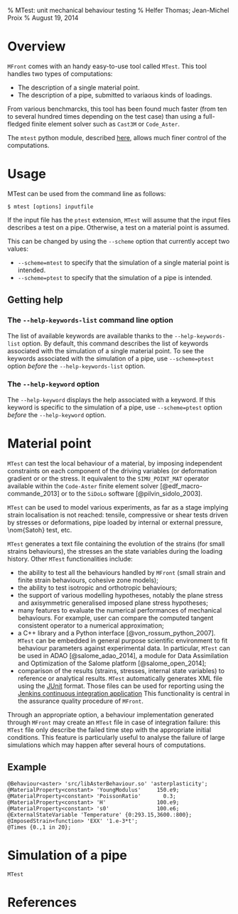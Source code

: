 % MTest: unit mechanical behaviour testing
% Helfer Thomas; Jean-Michel Proix
% August 19, 2014

# Overview

`MFront` comes with an handy easy-to-use tool called `MTest`. This
tool handles two types of computations:

- The description of a single material point.
- The description of a pipe, submitted to variaous kinds of loadings.

From various benchmarcks, this tool has been found much faster (from
ten to several hundred times depending on the test case) than using a
full-fledged finite element solver such as `Cast3M` or `Code_Aster`.

The `mtest` python module, described [here](mtest-python.html), allows
much finer control of the computations.

# Usage

MTest can be used from the command line as follows:

~~~~{.bash}
$ mtest [options] inputfile
~~~~

If the input file has the `ptest` extension, `MTest` will assume that
the input files describes a test on a pipe. Otherwise, a test on a
material point is assumed.

This can be changed by using the `--scheme` option that currently
accept two values:

- `--scheme=mtest` to specify that the simulation of a single material
  point is intended.
- `--scheme=ptest` to specify that the simulation of a pipe is
  intended.

## Getting help

### The `--help-keywords-list` command line option

The list of available keywords are available thanks to the
`--help-keywords-list` option. By default, this command describes the
list of keywords associated with the simulation of a single material
point.  To see the keywords associated with the simulation of a pipe,
use `--scheme=ptest` option *before* the `--help-keywords-list`
option.

### The `--help-keyword` option

The `--help-keyword` displays the help associated with a keyword. If
this keyword is specific to the simulation of a pipe, use
`--scheme=ptest` option *before* the `--help-keyword` option.

# Material point

`MTest` can test the local behaviour of a material, by imposing
independent constraints on each component of the driving variables (or
deformation gradient or or the stress. It equivalent to the
`SIMU_POINT_MAT` operator available within the `Code-Aster` finite
element solver [@edf_macro-commande_2013] or to the `SiDoLo` software
[@pilvin_sidolo_2003].

`MTest` can be used to model various experiments, as far as a stage
implying strain localisation is not reached: tensile, compressive or
shear tests driven by stresses or deformations, pipe loaded by
internal or external pressure, \nom{Satoh} test, etc.

`MTest` generates a text file containing the evolution of the strains
(for small strains behaviours), the stresses an the state variables
during the loading history. Other `MTest` functionalities include:

- the ability to test all the behaviours handled by `MFront` (small
  strain and finite strain behaviours, cohesive zone models);
-  the ability to test isotropic and orthotropic behaviours;
-  the support of various modelling hypotheses, notably the plane
  stress and axisymmetric generalised imposed plane stress
  hypotheses;
-  many features to evaluate the numerical performances of
  mechanical behaviours. For example, user can compare the computed
  tangent consistent operator to a numerical approximation;
- a C++ library and a Python interface
  [@von_rossum_python_2007]. `MTest` can be embedded in general purpose
  scientific environment to fit behaviour parameters against
  experimental data. In particular, `MTest` can be used in ADAO
  [@salome_adao_2014], a module for Data Assimilation and Optimization
  of the Salome platform [@salome_open_2014];
- comparison of the results (strains, stresses, internal state
  variables) to reference or analytical results. `MTest` automatically
  generates XML file using the [JUnit](http://junit.org) format. Those
  files can be used for reporting using the
  [Jenkins continuous integration application](http://jenkins-ci.org/)
  This functionality is central in the assurance quality procedure of
  `MFront`.

Through an appropriate option, a behaviour implementation generated
through `MFront` may create an `MTest` file in case of integration
failure: this `MTest` file only describe the failed time step with
the appropriate initial conditions. This feature is particularly
useful to analyse the failure of large simulations which may happen
after several hours of computations.

## Example

~~~~ {#MTestPlasticity .cpp .numberLines}
@Behaviour<aster> 'src/libAsterBehaviour.so' 'asterplasticity';
@MaterialProperty<constant> 'YoungModulus'     150.e9;
@MaterialProperty<constant> 'PoissonRatio'       0.3;
@MaterialProperty<constant> 'H'                100.e9;
@MaterialProperty<constant> 's0'               100.e6;
@ExternalStateVariable 'Temperature' {0:293.15,3600.:800};
@ImposedStrain<function> 'EXX' '1.e-3*t';
@Times {0.,1 in 20};
~~~~~~~~~~~~~~~~~~~~~~~~~~~~~~~~~~~~~~~~~~~~~~~~~

# Simulation of a pipe

`MTest` 

# References

<!-- Local IspellDict: english -->
